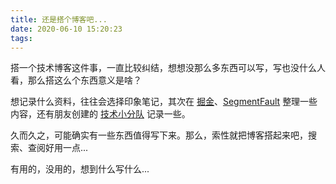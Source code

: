 ```yaml
---
title: 还是搭个博客吧...
date: 2020-06-10 15:20:23
tags:
---
```


搭一个技术博客这件事，一直比较纠结，想想没那么多东西可以写，写也没什么人看，那么搭这么个东西意义是啥？

想记录什么资料，往往会选择印象笔记，其次在 [掘金](https://juejin.im/user/5c41b586f265da6142742a44)、[SegmentFault](https://segmentfault.com/u/xeleven) 整理一些内容，还有朋友创建的 [技术小分队](http://jsdr.info/) 记录一些。

久而久之，可能确实有一些东西值得写下来。那么，索性就把博客搭起来吧，搜索、查阅好用一点...

有用的，没用的，想到什么写什么...